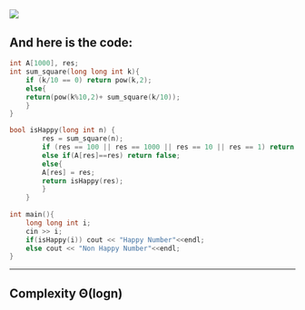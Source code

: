 ![](/images/Leetcode_Day2.png)
---
## And here is the code:
```C++
int A[1000], res;
int sum_square(long long int k){
    if (k/10 == 0) return pow(k,2);
    else{
    return(pow(k%10,2)+ sum_square(k/10));
    }
}

bool isHappy(long int n) {
        res = sum_square(n);
        if (res == 100 || res == 1000 || res == 10 || res == 1) return true;
        else if(A[res]==res) return false;
        else{
        A[res] = res;
        return isHappy(res);
        }
    }
  
int main(){
    long long int i;
    cin >> i;
    if(isHappy(i)) cout << "Happy Number"<<endl;
    else cout << "Non Happy Number"<<endl;
}

```
---

## Complexity Θ(logn)

